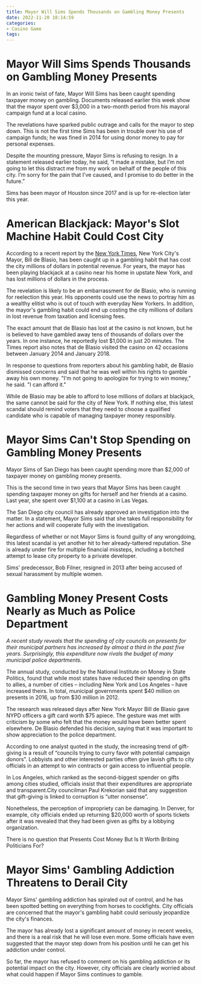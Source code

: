 ```yaml
---
title: Mayor Will Sims Spends Thousands on Gambling Money Presents
date: 2022-11-20 18:14:59
categories:
- Casino Game
tags:
---
```



#  Mayor Will Sims Spends Thousands on Gambling Money Presents

In an ironic twist of fate, Mayor Will Sims has been caught spending taxpayer money on gambling. Documents released earlier this week show that the mayor spent over $3,000 in a two-month period from his mayoral campaign fund at a local casino.

The revelations have sparked public outrage and calls for the mayor to step down. This is not the first time Sims has been in trouble over his use of campaign funds; he was fined in 2014 for using donor money to pay for personal expenses.

Despite the mounting pressure, Mayor Sims is refusing to resign. In a statement released earlier today, he said, “I made a mistake, but I’m not going to let this distract me from my work on behalf of the people of this city. I’m sorry for the pain that I’ve caused, and I promise to do better in the future.”

Sims has been mayor of Houston since 2017 and is up for re-election later this year.

#  American Blackjack: Mayor's Slot Machine Habit Could Cost City

According to a recent report by the [New York Times](https://www.nytimes.com/2018/11/06/nyregion/bloomberg-blackjack-gambling.html), New York City's Mayor, Bill de Blasio, has been caught up in a gambling habit that has cost the city millions of dollars in potential revenue. For years, the mayor has been playing blackjack at a casino near his home in upstate New York, and has lost millions of dollars in the process.

The revelation is likely to be an embarrassment for de Blasio, who is running for reelection this year. His opponents could use the news to portray him as a wealthy elitist who is out of touch with everyday New Yorkers. In addition, the mayor's gambling habit could end up costing the city millions of dollars in lost revenue from taxation and licensing fees.

The exact amount that de Blasio has lost at the casino is not known, but he is believed to have gambled away tens of thousands of dollars over the years. In one instance, he reportedly lost $1,000 in just 20 minutes. The Times report also notes that de Blasio visited the casino on 42 occasions between January 2014 and January 2018.

In response to questions from reporters about his gambling habit, de Blasio dismissed concerns and said that he was well within his rights to gamble away his own money. "I'm not going to apologize for trying to win money," he said. "I can afford it."

While de Blasio may be able to afford to lose millions of dollars at blackjack, the same cannot be said for the city of New York. If nothing else, this latest scandal should remind voters that they need to choose a qualified candidate who is capable of managing taxpayer money responsibly.

#  Mayor Sims Can't Stop Spending on Gambling Money Presents

Mayor Sims of San Diego has been caught spending more than $2,000 of taxpayer money on gambling money presents.

This is the second time in two years that Mayor Sims has been caught spending taxpayer money on gifts for herself and her friends at a casino. Last year, she spent over $1,100 at a casino in Las Vegas.

The San Diego city council has already approved an investigation into the matter. In a statement, Mayor Sims said that she takes full responsibility for her actions and will cooperate fully with the investigation.

Regardless of whether or not Mayor Sims is found guilty of any wrongdoing, this latest scandal is yet another hit to her already-tattered reputation. She is already under fire for multiple financial missteps, including a botched attempt to lease city property to a private developer.

Sims' predecessor, Bob Filner, resigned in 2013 after being accused of sexual harassment by multiple women.

#  Gambling Money Present Costs Nearly as Much as Police Department

_A recent study reveals that the spending of city councils on presents for their municipal partners has increased by almost a third in the past five years. Surprisingly, this expenditure now rivals the budget of many municipal police departments._

The annual study, conducted by the National Institute on Money in State Politics, found that while most states have reduced their spending on gifts to allies, a number of cities – including New York and Los Angeles – have increased theirs. In total, municipal governments spent $40 million on presents in 2016, up from $30 million in 2012.

The research was released days after New York Mayor Bill de Blasio gave NYPD officers a gift card worth $75 apiece. The gesture was met with criticism by some who felt that the money would have been better spent elsewhere. De Blasio defended his decision, saying that it was important to show appreciation to the police department.

According to one analyst quoted in the study, the increasing trend of gift-giving is a result of “councils trying to curry favor with potential campaign donors”. Lobbyists and other interested parties often give lavish gifts to city officials in an attempt to win contracts or gain access to influential people.

In Los Angeles, which ranked as the second-biggest spender on gifts among cities studied, officials insist that their expenditures are appropriate and transparent.City councilman Paul Krekorian said that any suggestion that gift-giving is linked to corruption is “utter nonsense”.

Nonetheless, the perception of impropriety can be damaging. In Denver, for example, city officials ended up returning $20,000 worth of sports tickets after it was revealed that they had been given as gifts by a lobbying organization.

There is no question that Presents Cost Money But Is It Worth Bribing Politicians For?

    

#  Mayor Sims' Gambling Addiction Threatens to Derail City

Mayor Sims' gambling addiction has spiraled out of control, and he has been spotted betting on everything from horses to cockfights. City officials are concerned that the mayor's gambling habit could seriously jeopardize the city's finances.

The mayor has already lost a significant amount of money in recent weeks, and there is a real risk that he will lose even more. Some officials have even suggested that the mayor step down from his position until he can get his addiction under control.

So far, the mayor has refused to comment on his gambling addiction or its potential impact on the city. However, city officials are clearly worried about what could happen if Mayor Sims continues to gamble.